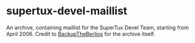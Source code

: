 # supertux-devel-maillist

An archive, containing maillist for the SuperTux Devel Team, starting from April 2006. Credit to [BackupTheBerlios](https://github.com/BackupTheBerlios) for the archive itself.
